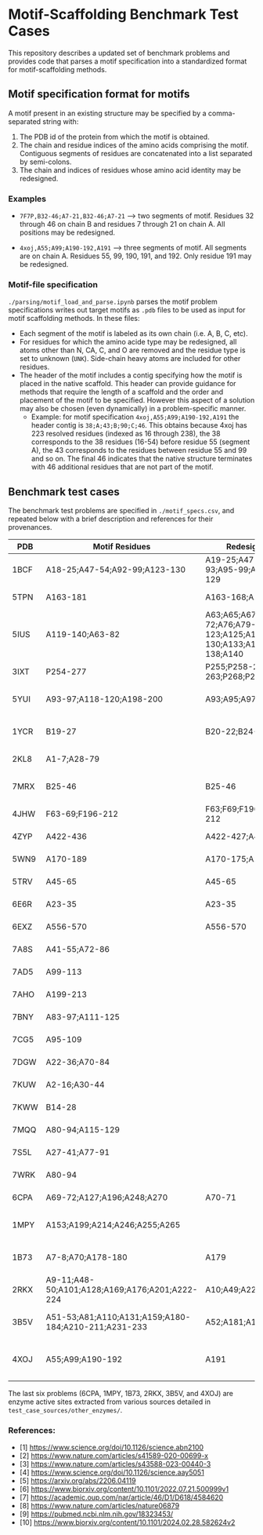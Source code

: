 # Motif-Scaffolding Benchmark Test Cases

This repository describes a updated set of benchmark problems and provides code that
parses a motif specification into a standardized format for motif-scaffolding methods.

## Motif specification format for motifs

A motif present in an existing structure may be specified by a comma-separated string with:
1. The PDB id of the protein from which the motif is obtained.
2. The chain and residue indices of the amino acids comprising the motif.  Contiguous segments of residues are concatenated into a list separated by semi-colons.
3. The chain and indices of residues whose amino acid identity may be redesigned.



### Examples
* `7F7P,B32-46;A7-21,B32-46;A7-21` --> two segments of motif. Residues 32 through 46 on chain B and residues 7 through 21 on chain A.  All positions may be redesigned.

* `4xoj,A55;A99;A190-192,A191` --> three segments of motif.  All segments are on chain A.  Residues 55, 99, 190, 191, and 192.  Only residue 191 may be redesigned.

### Motif-file specification
`./parsing/motif_load_and_parse.ipynb` parses the motif problem specifications 
writes out target motifs as `.pdb` files to be used as input for motif scaffolding methods.
In these files:
* Each segment of the motif is labeled as its own chain (i.e. A, B, C, etc).
* For residues for which the amino acide type may be redesigned, all atoms other than N, CA, C, and O are removed and the residue type is set to unknown (`UNK`).  Side-chain heavy atoms are included for other residues.
* The header of the motif includes a contig specifying how the motif is placed in the native scaffold. This header can provide guidance for methods that require the length of a scaffold and the order and placement of the motif to be specified. However this aspect of a solution may also be chosen (even dynamically) in a problem-specific manner.
  * Example: for motif specification `4xoj,A55;A99;A190-192,A191` the header contig is `38;A;43;B;90;C;46`. This obtains because 4xoj has 223 resolved residues (indexed as 16 through 238), the 38 corresponds to the 38 residues (16-54) before residue 55 (segment A), the 43 corresponds to the residues between residue 55 and 99 and so on. The final 46 indicates that the native structure terminates with 46 additional residues that are not part of the motif.


## Benchmark test cases
The benchmark test problems are specified in `./motif_specs.csv`,
and repeated below with a brief description and references for their provenances.


| PDB  | Motif Residues | Redesigned Positions | Description |
| ---- | -------------- | -------------------- | ----------- |
| 1BCF | A18-25;A47-54;A92-99;A123-130 | A19-25;A47-50;A52-53;A92-93;A95-99;A123-126;A128-129 | Di-iron binding motif [1] |
| 5TPN | A163-181 | A163-168;A170-171;A179 | RSV F-protein Site V [1] |
| 5IUS | A119-140;A63-82 | A63;A65;A67;A69;A71-72;A76;A79-80;A82;A119-123;A125;A127;A129-130;A133;A135;A137-138;A140 | PD-L1 binding interface on PD-1 [1] |
| 3IXT | P254-277 | P255;P258-259;P262-263;P268;P271-272;P275-276 | RSV F-protein Site II [2] |
| 5YUI | A93-97;A118-120;A198-200 | A93;A95;A97;A118;A120 | Carbonic anhydrase active site [1] |
| 1YCR | B19-27 | B20-22;B24-25 | P53 helix that binds to Mdm2 [1] |
| 2KL8 | A1-7;A28-79 | | De novo designed protein [1] |
| 7MRX | B25-46 | B25-46 | Barnase ribonuclease inhibitor [3] |
| 4JHW | F63-69;F196-212 | F63;F69;F196;F198;F203;F211-212 | RSV F-protein Site 0 [4] |
| 4ZYP | A422-436 | A422-427;A430-431;A433-43 | RSV F-protein Site 4 [4] |
| 5WN9 | A170-189 | A170-175;A188-189 | RSV G-protein 2D10 site [2] |
| 5TRV | A45-65 | A45-65 | De novo designed protein [5] |
| 6E6R | A23-35 | A23-35 | Ferridoxin Protein [5] |
| 6EXZ | A556-570 | A556-570 | RNA export factor [5] |
| 7A8S | A41-55;A72-86 |  | Orphan protein [6] |
| 7AD5 | A99-113 |  | Orphan protein [6] |
| 7AHO | A199-213 |  | Orphan protein [6] |
| 7BNY | A83-97;A111-125 |  | Orphan protein [6] |
| 7CG5 | A95-109 |  | Orphan protein [6] |
| 7DGW | A22-36;A70-84 |  | Orphan protein [6] |
| 7KUW | A2-16;A30-44 |  | Orphan protein [6] |
| 7KWW | B14-28 |  | Orphan protein [6] |
| 7MQQ | A80-94;A115-129 |  | Orphan protein [6] |
| 7S5L | A27-41;A77-91 |  | Orphan protein [6] |
| 7WRK | A80-94 |  | Orphan protein [6] |
| 6CPA | A69-72;A127;A196;A248;A270 | A70-71 | Carboxypeptidase active site  [7] |
| 1MPY | A153;A199;A214;A246;A255;A265 |  | catechol deoxygenase active site [7] |
| 1B73 | A7-8;A70;A178-180 | A179 | Glutamate racemase active site [7] |
| 2RKX | A9-11;A48-50;A101;A128;A169;A176;A201;A222-224 | A10;A49;A223 | De novo designed Kemp eliminase [8] |
| 3B5V | A51-53;A81;A110;A131;A159;A180-184;A210-211;A231-233 | A52;A181;A183;A232 | De novo designed retro-aldol enzyme [9]  |
| 4XOJ | A55;A99;A190-192 | A191 | Trypsin catalytic triad and oxyanion hole [10] |

The last six problems (6CPA, 1MPY,  1B73,  2RKX,  3B5V, and 4XOJ) are enzyme active sites extracted from various sources detailed in `test_case_sources/other_enzymes/`.

### References:
* [1] https://www.science.org/doi/10.1126/science.abn2100
* [2] https://www.nature.com/articles/s41589-020-00699-x
* [3] https://www.nature.com/articles/s43588-023-00440-3
* [4] https://www.science.org/doi/10.1126/science.aay5051
* [5] https://arxiv.org/abs/2206.04119
* [6] https://www.biorxiv.org/content/10.1101/2022.07.21.500999v1
* [7] https://academic.oup.com/nar/article/46/D1/D618/4584620
* [8] https://www.nature.com/articles/nature06879 
* [9] https://pubmed.ncbi.nlm.nih.gov/18323453/
* [10] https://www.biorxiv.org/content/10.1101/2024.02.28.582624v2
